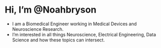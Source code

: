 # Hi, I’m @Noahbryson
- I am a Biomedical Engineer working in Medical Devices and Neuroscience Research. 
- I’m interested in all things Neuroscience, Electrical Engineering, Data Science and how these topics can intersect. 

<!---
Noahbryson/Noahbryson is a ✨ special ✨ repository because its `README.md` (this file) appears on your GitHub profile.
You can click the Preview link to take a look at your changes.
--->
